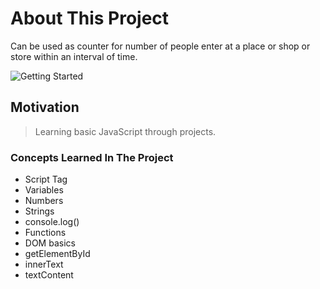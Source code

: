 # About This Project

Can be used as counter for number of people enter at a place or shop or store within an interval of time.

![Getting Started](./PassengerCounter.png)

## Motivation

> Learning basic JavaScript through projects.

### Concepts Learned In The Project

- Script Tag
- Variables
- Numbers
- Strings
- console.log()
- Functions
- DOM basics
- getElementById
- innerText
- textContent

